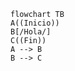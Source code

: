 ``` mermaid 
flowchart TB
A((Inicio))
B[/Hola/]
C((Fin))
A --> B
B --> C
```
<!--stackedit_data:
eyJoaXN0b3J5IjpbLTg5OTc0NTAzM119
-->